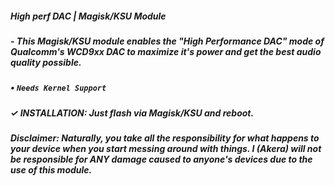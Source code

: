 ##### High perf DAC | Magisk/KSU Module

##### - This Magisk/KSU module enables the "High Performance DAC" mode of Qualcomm's WCD9xx DAC to maximize it's power and get the best audio quality possible.

##### • `Needs Kernel Support`

##### ✓ INSTALLATION: Just flash via Magisk/KSU and reboot.

##### Disclaimer: Naturally, you take all the responsibility for what happens to your device when you start messing around with things. I (Akera) will not be responsible for ANY damage caused to anyone's devices due to the use of this module.

